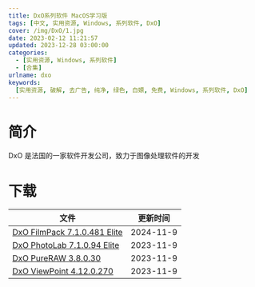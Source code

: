 ```yaml
---
title: DxO系列软件 MacOS学习版
tags: [中文, 实用资源, Windows, 系列软件, DxO]
cover: /img/DxO/1.jpg
date: 2023-02-12 11:21:57
updated: 2023-12-28 03:00:00
categories:
  - [实用资源, Windows, 系列软件]
  - [合集]
urlname: dxo
keywords:
  [实用资源, 破解, 去广告, 纯净, 绿色, 白嫖, 免费, Windows, 系列软件, DxO]
---
```


# 简介

DxO 是法国的一家软件开发公司，致力于图像处理软件的开发

# 下载

| 文件                                                                                    | 更新时间   |
| --------------------------------------------------------------------------------------- | ---------- |
| [DxO FilmPack 7.1.0.481 Elite](</download/index.html?f=/download/index.html?f=Ethan_Yeh_DxO FilmPack 7 7.1.0.481.dmg>) | 2024-11-9                                                                         |
| [DxO PhotoLab 7.1.0.94 Elite](</download/index.html?f=Ethan_Yeh_DxO PhotoLab 7 7.1.0.33.dmg>)                          | 2023-11-9                                                                            |
| [DxO PureRAW 3.8.0.30](</download/index.html?f=DxO-PureRAW 3 3.7.0.28.dmg>)                                            | 2023-11-9                                                                            |
| [DxO ViewPoint 4.12.0.270](</download/index.html?f=DxO-ViewPoint 4 4.11.0.260.dmg>)                                    | 2023-11-9                                                                            |

